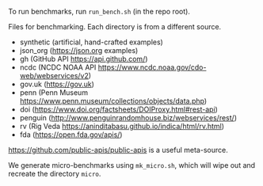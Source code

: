 To run benchmarks, run `run_bench.sh` (in the repo root).

Files for benchmarking. Each directory is from a different source.

 - synthetic (artificial, hand-crafted examples)
 - json_org (https://json.org examples)
 - gh (GitHub API https://api.github.com/)
 - ncdc (NCDC NOAA API https://www.ncdc.noaa.gov/cdo-web/webservices/v2)
 - gov.uk (https://gov.uk)
 - penn (Penn Museum https://www.penn.museum/collections/objects/data.php)
 - doi (https://www.doi.org/factsheets/DOIProxy.html#rest-api)
 - penguin (http://www.penguinrandomhouse.biz/webservices/rest/)
 - rv (Rig Veda https://aninditabasu.github.io/indica/html/rv.html)
 - fda (https://open.fda.gov/apis/)

https://github.com/public-apis/public-apis is a useful meta-source.

We generate micro-benchmarks using `mk_micro.sh`, which will wipe out
and recreate the directory `micro`.
